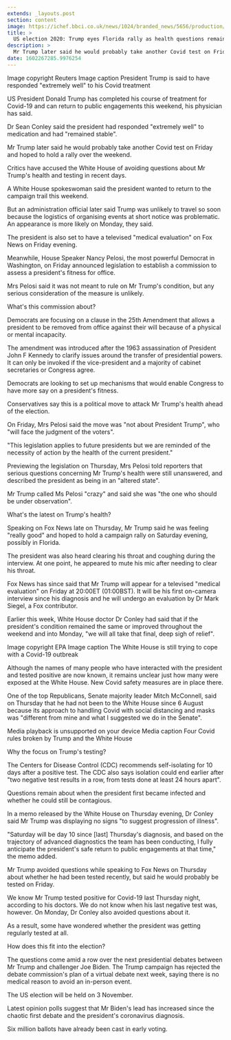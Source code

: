 ```yaml
--- 
extends: _layouts.post 
section: content 
image: https://ichef.bbci.co.uk/news/1024/branded_news/5656/production/_114820122_hi063722338.jpg 
title: > 
  US election 2020: Trump eyes Florida rally as health questions remain 
description: > 
  Mr Trump later said he would probably take another Covid test on Friday and hoped to hold a rally over the weekend.Critics have accused the White House of avoiding questions about Mr Trump's health and testing in recent days.Conservatives say this is a political move to attack Mr Trump's health ahead of the election.Fox News has since said that Mr Trump will appear for a televised "medical evaluation" on Friday at 20:00ET (01:00BST).We know Mr Trump tested positive for Covid-19 last Thursday night, according to his doctors. 
date: 1602267285.9976254 
--- 
```

Image copyright Reuters Image caption President Trump is said to have responded "extremely well" to his Covid treatment

US President Donald Trump has completed his course of treatment for Covid-19 and can return to public engagements this weekend, his physician has said.

Dr Sean Conley said the president had responded "extremely well" to medication and had "remained stable".

Mr Trump later said he would probably take another Covid test on Friday and hoped to hold a rally over the weekend.

Critics have accused the White House of avoiding questions about Mr Trump's health and testing in recent days.

A White House spokeswoman said the president wanted to return to the campaign trail this weekend.

But an administration official later said Trump was unlikely to travel so soon because the logistics of organising events at short notice was problematic. An appearance is more likely on Monday, they said.

The president is also set to have a televised "medical evaluation" on Fox News on Friday evening.

Meanwhile, House Speaker Nancy Pelosi, the most powerful Democrat in Washington, on Friday announced legislation to establish a commission to assess a president's fitness for office.

Mrs Pelosi said it was not meant to rule on Mr Trump's condition, but any serious consideration of the measure is unlikely.

What's this commission about?

Democrats are focusing on a clause in the 25th Amendment that allows a president to be removed from office against their will because of a physical or mental incapacity.

The amendment was introduced after the 1963 assassination of President John F Kennedy to clarify issues around the transfer of presidential powers. It can only be invoked if the vice-president and a majority of cabinet secretaries or Congress agree.

Democrats are looking to set up mechanisms that would enable Congress to have more say on a president's fitness.

Conservatives say this is a political move to attack Mr Trump's health ahead of the election.

On Friday, Mrs Pelosi said the move was "not about President Trump", who "will face the judgment of the voters".

"This legislation applies to future presidents but we are reminded of the necessity of action by the health of the current president."

Previewing the legislation on Thursday, Mrs Pelosi told reporters that serious questions concerning Mr Trump's health were still unanswered, and described the president as being in an "altered state".

Mr Trump called Ms Pelosi "crazy" and said she was "the one who should be under observation".

What's the latest on Trump's health?

Speaking on Fox News late on Thursday, Mr Trump said he was feeling "really good" and hoped to hold a campaign rally on Saturday evening, possibly in Florida.

The president was also heard clearing his throat and coughing during the interview. At one point, he appeared to mute his mic after needing to clear his throat.

Fox News has since said that Mr Trump will appear for a televised "medical evaluation" on Friday at 20:00ET (01:00BST). It will be his first on-camera interview since his diagnosis and he will undergo an evaluation by Dr Mark Siegel, a Fox contributor.

Earlier this week, White House doctor Dr Conley had said that if the president's condition remained the same or improved throughout the weekend and into Monday, "we will all take that final, deep sigh of relief".

Image copyright EPA Image caption The White House is still trying to cope with a Covid-19 outbreak

Although the names of many people who have interacted with the president and tested positive are now known, it remains unclear just how many were exposed at the White House. New Covid safety measures are in place there.

One of the top Republicans, Senate majority leader Mitch McConnell, said on Thursday that he had not been to the White House since 6 August because its approach to handling Covid with social distancing and masks was "different from mine and what I suggested we do in the Senate".

Media playback is unsupported on your device Media caption Four Covid rules broken by Trump and the White House

Why the focus on Trump's testing?

The Centers for Disease Control (CDC) recommends self-isolating for 10 days after a positive test. The CDC also says isolation could end earlier after "two negative test results in a row, from tests done at least 24 hours apart".

Questions remain about when the president first became infected and whether he could still be contagious.

In a memo released by the White House on Thursday evening, Dr Conley said Mr Trump was displaying no signs "to suggest progression of illness".

"Saturday will be day 10 since [last] Thursday's diagnosis, and based on the trajectory of advanced diagnostics the team has been conducting, I fully anticipate the president's safe return to public engagements at that time," the memo added.

Mr Trump avoided questions while speaking to Fox News on Thursday about whether he had been tested recently, but said he would probably be tested on Friday.

We know Mr Trump tested positive for Covid-19 last Thursday night, according to his doctors. We do not know when his last negative test was, however. On Monday, Dr Conley also avoided questions about it.

As a result, some have wondered whether the president was getting regularly tested at all.

How does this fit into the election?

The questions come amid a row over the next presidential debates between Mr Trump and challenger Joe Biden. The Trump campaign has rejected the debate commission's plan of a virtual debate next week, saying there is no medical reason to avoid an in-person event.

The US election will be held on 3 November.

Latest opinion polls suggest that Mr Biden's lead has increased since the chaotic first debate and the president's coronavirus diagnosis.

Six million ballots have already been cast in early voting.